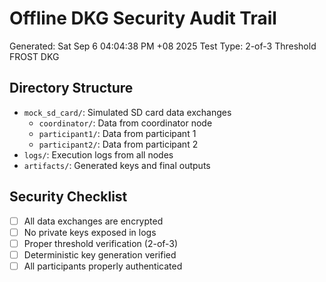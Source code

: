 # Offline DKG Security Audit Trail
Generated: Sat Sep  6 04:04:38 PM +08 2025
Test Type: 2-of-3 Threshold FROST DKG

## Directory Structure
- `mock_sd_card/`: Simulated SD card data exchanges
  - `coordinator/`: Data from coordinator node
  - `participant1/`: Data from participant 1
  - `participant2/`: Data from participant 2
- `logs/`: Execution logs from all nodes
- `artifacts/`: Generated keys and final outputs

## Security Checklist
- [ ] All data exchanges are encrypted
- [ ] No private keys exposed in logs
- [ ] Proper threshold verification (2-of-3)
- [ ] Deterministic key generation verified
- [ ] All participants properly authenticated
